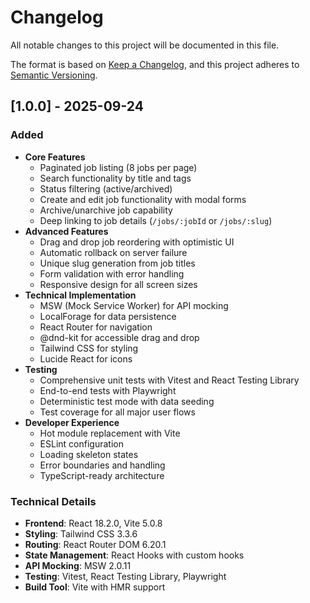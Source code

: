 # Changelog

All notable changes to this project will be documented in this file.

The format is based on [Keep a Changelog](https://keepachangelog.com/en/1.0.0/),
and this project adheres to [Semantic Versioning](https://semver.org/spec/v2.0.0.html).

## [1.0.0] - 2025-09-24

### Added

- **Core Features**
  - Paginated job listing (8 jobs per page)
  - Search functionality by title and tags
  - Status filtering (active/archived)
  - Create and edit job functionality with modal forms
  - Archive/unarchive job capability
  - Deep linking to job details (`/jobs/:jobId` or `/jobs/:slug`)
- **Advanced Features**
  - Drag and drop job reordering with optimistic UI
  - Automatic rollback on server failure
  - Unique slug generation from job titles
  - Form validation with error handling
  - Responsive design for all screen sizes
- **Technical Implementation**
  - MSW (Mock Service Worker) for API mocking
  - LocalForage for data persistence
  - React Router for navigation
  - @dnd-kit for accessible drag and drop
  - Tailwind CSS for styling
  - Lucide React for icons
- **Testing**
  - Comprehensive unit tests with Vitest and React Testing Library
  - End-to-end tests with Playwright
  - Deterministic test mode with data seeding
  - Test coverage for all major user flows
- **Developer Experience**
  - Hot module replacement with Vite
  - ESLint configuration
  - Loading skeleton states
  - Error boundaries and handling
  - TypeScript-ready architecture

### Technical Details

- **Frontend**: React 18.2.0, Vite 5.0.8
- **Styling**: Tailwind CSS 3.3.6
- **Routing**: React Router DOM 6.20.1
- **State Management**: React Hooks with custom hooks
- **API Mocking**: MSW 2.0.11
- **Testing**: Vitest, React Testing Library, Playwright
- **Build Tool**: Vite with HMR support
